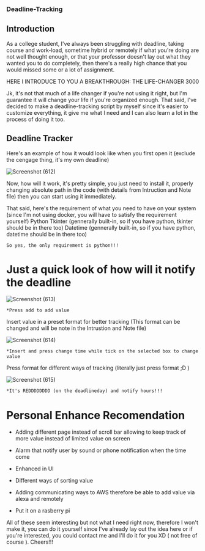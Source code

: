 ### Deadline-Tracking

## Introduction

  As a college student, I've always been struggling with deadline, taking course and work-load, sometime hybrid or remotely if what you're doing are not well thought enough, or that your professor doesn't lay out what they wanted you to do completely, then there's a really high chance that you would missed some or a lot of assignment.
  
  HERE I INTRODUCE TO YOU A BREAKTHROUGH: THE LIFE-CHANGER 3000
  
  Jk, it's not that much of a life changer if you're not using it right, but I'm guarantee it will change your life if you're organized enough. That said, I've decided to make a deadline-tracking script by myself since it's easier to customize everything, it give me what I need and I can also learn a lot in the process of doing it too.

## Deadline Tracker

  Here's an example of how it would look like when you first open it (exclude the cengage thing, it's my own deadline)
  
  ![Screenshot (612)](https://user-images.githubusercontent.com/76143641/197276451-5630786e-f39c-45a4-b87c-509aa6c4fd9e.png)

  Now, how will it work, it's pretty simple, you just need to install it, properly changing absolute path in the code (with details from Intruction and Note file) then you can start using it immediately. 
  
  That said, here's the requirement of what you need to have on your system (since I'm not using docker, you will have to satisfy the requirement yourself)
    Python
    Tkinter (gennerally built-in, so if you have python, tkinter should be in there too)
    Datetime (gennerally built-in, so if you have python, datetime should be in there too)
    
    So yes, the only requirement is python!!!
    
# Just a quick look of how will it notify the deadline

![Screenshot (613)](https://user-images.githubusercontent.com/76143641/197277499-3f7c1a1e-98ec-400e-8e18-3b4448869972.png)

    *Press add to add value
  
  Insert value in a preset format for better tracking (This format can be changed and will be note in the Intrustion and Note file)
  
 ![Screenshot (614)](https://user-images.githubusercontent.com/76143641/197277810-79c162e0-cc3d-4c41-8585-3dba9d3aa962.png)
 
    *Insert and press change time while tick on the selected box to change value
    
   Press format for different ways of tracking (literally just press format ;D )
   
  ![Screenshot (615)](https://user-images.githubusercontent.com/76143641/197278110-6f3bf93c-f0f0-4b27-a643-81ef305c7aee.png)

    *It's REDDDDDDDD (on the deadlineday) and notify hours!!!
    
    
    
  
  # Personal Enhance Recomendation
  
  - Adding different page instead of scroll bar allowing to keep track of more value instead of limited value on screen
  
  - Alarm that notify user by sound or phone notification when the time come
  
  - Enhanced in UI
  
  - Different ways of sorting value
  
  - Adding communicating ways to AWS therefore be able to add value via alexa and remotely

  - Put it on a rasberry pi
  
  All of these seem interesting but not what I need right now, therefore I won't make it, you can do it yourself since I've already lay out the idea here or if you're interested, you could contact me and I'll do it for you XD ( not free of course ). Cheers!!!
